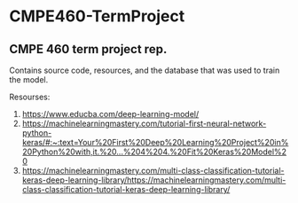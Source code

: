 # CMPE460-TermProject
CMPE 460 term project rep.
---

Contains source code, resources, and the database that was used to train the model.


Resourses:
1) https://www.educba.com/deep-learning-model/
2) https://machinelearningmastery.com/tutorial-first-neural-network-python-keras/#:~:text=Your%20First%20Deep%20Learning%20Project%20in%20Python%20with,it.%20...%204%204.%20Fit%20Keras%20Model%20
3) https://machinelearningmastery.com/multi-class-classification-tutorial-keras-deep-learning-library/https://machinelearningmastery.com/multi-class-classification-tutorial-keras-deep-learning-library/
